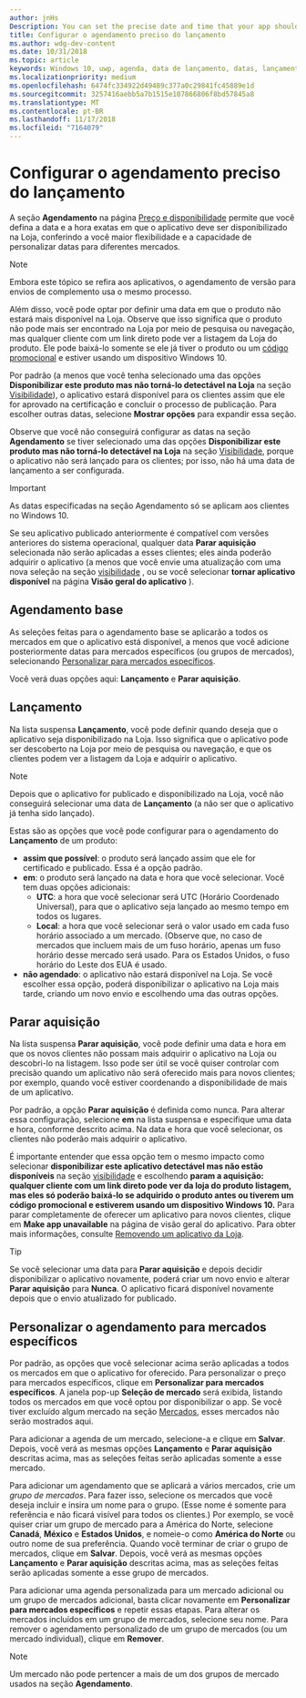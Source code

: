 ```yaml
---
author: jnHs
Description: You can set the precise date and time that your app should become available in the Store, giving you greater flexibility and the ability to customize dates for different markets.
title: Configurar o agendamento preciso do lançamento
ms.author: wdg-dev-content
ms.date: 10/31/2018
ms.topic: article
keywords: Windows 10, uwp, agenda, data de lançamento, datas, lançamento
ms.localizationpriority: medium
ms.openlocfilehash: 6474fc334922d49489c377a0c29841fc45889e1d
ms.sourcegitcommit: 3257416aebb5a7b1515e107866806f8bd57845a8
ms.translationtype: MT
ms.contentlocale: pt-BR
ms.lasthandoff: 11/17/2018
ms.locfileid: "7164079"
---
```

# <a name="configure-precise-release-scheduling"></a>Configurar o agendamento preciso do lançamento

A seção **Agendamento** na página [Preço e disponibilidade](set-app-pricing-and-availability.md) permite que você defina a data e a hora exatas em que o aplicativo deve ser disponibilizado na Loja, conferindo a você maior flexibilidade e a capacidade de personalizar datas para diferentes mercados.

> [!NOTE]
> Embora este tópico se refira aos aplicativos, o agendamento de versão para envios de complemento usa o mesmo processo.

Além disso, você pode optar por definir uma data em que o produto não estará mais disponível na Loja. Observe que isso significa que o produto não pode mais ser encontrado na Loja por meio de pesquisa ou navegação, mas qualquer cliente com um link direto pode ver a listagem da Loja do produto. Ele pode baixá-lo somente se ele já tiver o produto ou um [código promocional](generate-promotional-codes.md) e estiver usando um dispositivo Windows 10.

Por padrão (a menos que você tenha selecionado uma das opções **Disponibilizar este produto mas não torná-lo detectável na Loja** na seção [Visibilidade](choose-visibility-options.md#discoverability)), o aplicativo estará disponível para os clientes assim que ele for aprovado na certificação e concluir o processo de publicação. Para escolher outras datas, selecione **Mostrar opções** para expandir essa seção.

Observe que você não conseguirá configurar as datas na seção **Agendamento** se tiver selecionado uma das opções **Disponibilizar este produto mas não torná-lo detectável na Loja** na seção [Visibilidade](choose-visibility-options.md#discoverability), porque o aplicativo não será lançado para os clientes; por isso, não há uma data de lançamento a ser configurada.

> [!IMPORTANT]
> As datas especificadas na seção Agendamento só se aplicam aos clientes no Windows 10.
>
>Se seu aplicativo publicado anteriormente é compatível com versões anteriores do sistema operacional, qualquer data **Parar aquisição** selecionada não serão aplicadas a esses clientes; eles ainda poderão adquirir o aplicativo (a menos que você envie uma atualização com uma nova seleção na seção [visibilidade](choose-visibility-options.md#discoverability) , ou se você selecionar **tornar aplicativo disponível** na página **Visão geral do aplicativo** ).


## <a name="base-schedule"></a>Agendamento base

As seleções feitas para o agendamento base se aplicarão a todos os mercados em que o aplicativo está disponível, a menos que você adicione posteriormente datas para mercados específicos (ou grupos de mercados), selecionando [Personalizar para mercados específicos](#customize-the-schedule-for-specific-markets).

Você verá duas opções aqui: **Lançamento** e **Parar aquisição**. 

## <a name="release"></a>Lançamento

Na lista suspensa **Lançamento**, você pode definir quando deseja que o aplicativo seja disponibilizado na Loja. Isso significa que o aplicativo pode ser descoberto na Loja por meio de pesquisa ou navegação, e que os clientes podem ver a listagem da Loja e adquirir o aplicativo.

>[!NOTE]
> Depois que o aplicativo for publicado e disponibilizado na Loja, você não conseguirá selecionar uma data de **Lançamento** (a não ser que o aplicativo já tenha sido lançado).

Estas são as opções que você pode configurar para o agendamento do **Lançamento** de um produto:
- **assim que possível**: o produto será lançado assim que ele for certificado e publicado. Essa é a opção padrão.
- **em**: o produto será lançado na data e hora que você selecionar. Você tem duas opções adicionais:
   - **UTC**: a hora que você selecionar será UTC (Horário Coordenado Universal), para que o aplicativo seja lançado ao mesmo tempo em todos os lugares.
   - **Local**: a hora que você selecionar será o valor usado em cada fuso horário associado a um mercado. (Observe que, no caso de mercados que incluem mais de um fuso horário, apenas um fuso horário desse mercado será usado. Para os Estados Unidos, o fuso horário do Leste dos EUA é usado.
- **não agendado**: o aplicativo não estará disponível na Loja. Se você escolher essa opção, poderá disponibilizar o aplicativo na Loja mais tarde, criando um novo envio e escolhendo uma das outras opções.


## <a name="stop-acquisition"></a>Parar aquisição

Na lista suspensa **Parar aquisição**, você pode definir uma data e hora em que os novos clientes não possam mais adquirir o aplicativo na Loja ou descobri-lo na listagem. Isso pode ser útil se você quiser controlar com precisão quando um aplicativo não será oferecido mais para novos clientes; por exemplo, quando você estiver coordenando a disponibilidade de mais de um aplicativo.

Por padrão, a opção **Parar aquisição** é definida como nunca. Para alterar essa configuração, selecione **em** na lista suspensa e especifique uma data e hora, conforme descrito acima. Na data e hora que você selecionar, os clientes não poderão mais adquirir o aplicativo.

É importante entender que essa opção tem o mesmo impacto como selecionar **disponibilizar este aplicativo detectável mas não estão disponíveis** na seção [visibilidade](choose-visibility-options.md#discoverability) e escolhendo **param a aquisição: qualquer cliente com um link direto pode ver da loja do produto listagem, mas eles só poderão baixá-lo se adquirido o produto antes ou tiverem um código promocional e estiverem usando um dispositivo Windows 10.** Para parar completamente de oferecer um aplicativo para novos clientes, clique em **Make app unavailable** na página de visão geral do aplicativo. Para obter mais informações, consulte [Removendo um aplicativo da Loja](guidance-for-app-package-management.md#removing-an-app-from-the-store).

> [!TIP]
> Se você selecionar uma data para **Parar aquisição** e depois decidir disponibilizar o aplicativo novamente, poderá criar um novo envio e alterar **Parar aquisição** para **Nunca**. O aplicativo ficará disponível novamente depois que o envio atualizado for publicado.

## <a name="customize-the-schedule-for-specific-markets"></a>Personalizar o agendamento para mercados específicos 

Por padrão, as opções que você selecionar acima serão aplicadas a todos os mercados em que o aplicativo for oferecido. Para personalizar o preço para mercados específicos, clique em **Personalizar para mercados específicos**. A janela pop-up **Seleção de mercado** será exibida, listando todos os mercados em que você optou por disponibilizar o app. Se você tiver excluído algum mercado na seção [Mercados](define-pricing-and-market-selection.md), esses mercados não serão mostrados aqui. 

Para adicionar a agenda de um mercado, selecione-a e clique em **Salvar**. Depois, você verá as mesmas opções **Lançamento** e **Parar aquisição** descritas acima, mas as seleções feitas serão aplicadas somente a esse mercado.

Para adicionar um agendamento que se aplicará a vários mercados, crie um *grupo de mercados*. Para fazer isso, selecione os mercados que você deseja incluir e insira um nome para o grupo. (Esse nome é somente para referência e não ficará visível para todos os clientes.) Por exemplo, se você quiser criar um grupo de mercado para a América do Norte, selecione **Canadá**, **México** e **Estados Unidos**, e nomeie-o como **América do Norte** ou outro nome de sua preferência. Quando você terminar de criar o grupo de mercados, clique em **Salvar**. Depois, você verá as mesmas opções **Lançamento** e **Parar aquisição** descritas acima, mas as seleções feitas serão aplicadas somente a esse grupo de mercados.

Para adicionar uma agenda personalizada para um mercado adicional ou um grupo de mercados adicional, basta clicar novamente em **Personalizar para mercados específicos** e repetir essas etapas. Para alterar os mercados incluídos em um grupo de mercados, selecione seu nome. Para remover o agendamento personalizado de um grupo de mercados (ou um mercado individual), clique em **Remover**.

> [!NOTE]
> Um mercado não pode pertencer a mais de um dos grupos de mercado usados na seção **Agendamento**. 











